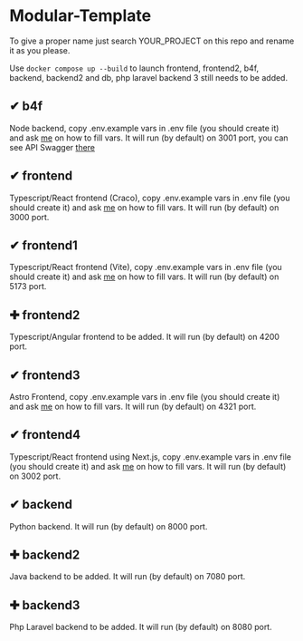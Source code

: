 # Modular-Template
To give a proper name just search YOUR_PROJECT on this repo and rename it as you please.

Use `docker compose up --build` to launch frontend, frontend2, b4f, backend, backend2 and db, php laravel backend 3 still needs to be added.

## ✔ b4f
Node backend, copy .env.example vars in .env file (you should create it) and ask [me](https://github.com/DrBlink7) on how to fill vars.
It will run (by default) on 3001 port, you can see API Swagger [there](http://localhost:3001/swagger/)

## ✔ frontend
Typescript/React frontend (Craco), copy .env.example vars in .env file (you should create it) and ask [me](https://github.com/DrBlink7) on how to fill vars.
It will run (by default) on 3000 port.

## ✔ frontend1
Typescript/React frontend (Vite), copy .env.example vars in .env file (you should create it) and ask [me](https://github.com/DrBlink7) on how to fill vars.
It will run (by default) on 5173 port.

## ✚ frontend2
Typescript/Angular frontend to be added.
It will run (by default) on 4200 port.

## ✔ frontend3
Astro Frontend, copy .env.example vars in .env file (you should create it) and ask [me](https://github.com/DrBlink7) on how to fill vars.
It will run (by default) on 4321 port.

## ✔ frontend4
Typescript/React frontend using Next.js, copy .env.example vars in .env file (you should create it) and ask [me](https://github.com/DrBlink7) on how to fill vars.
It will run (by default) on 3002 port.

## ✔ backend
Python backend.
It will run (by default) on 8000 port.

## ✚ backend2
Java backend to be added.
It will run (by default) on 7080 port.

## ✚ backend3
Php Laravel backend to be added.
It will run (by default) on 8080 port.
